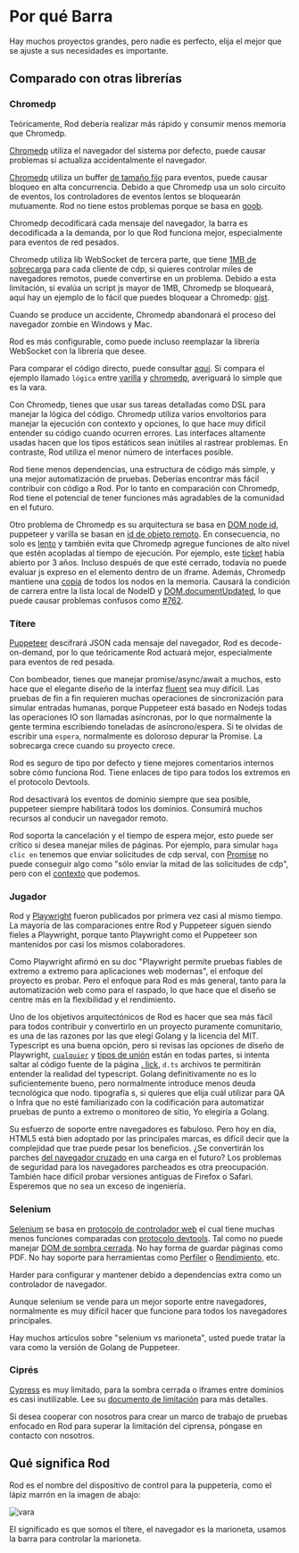 # Por qué Barra

Hay muchos proyectos grandes, pero nadie es perfecto, elija el mejor que se ajuste a sus necesidades es importante.

## Comparado con otras librerías

### Chromedp

Teóricamente, Rod debería realizar más rápido y consumir menos memoria que Chromedp.

[Chromedp][chromedp] utiliza el navegador del sistema por defecto, puede causar problemas si actualiza accidentalmente el navegador.

[Chromedp][chromedp] utiliza un buffer [de tamaño fijo](https://github.com/chromedp/chromedp/blob/b56cd66/target.go#L69-L73) para eventos, puede causar bloqueo en alta concurrencia. Debido a que Chromedp usa un solo circuito de eventos, los controladores de eventos lentos se bloquearán mutuamente. Rod no tiene estos problemas porque se basa en [goob](https://github.com/ysmood/goob).

Chromedp decodificará cada mensaje del navegador, la barra es decodificada a la demanda, por lo que Rod funciona mejor, especialmente para eventos de red pesados.

Chromedp utiliza lib WebSocket de tercera parte, que tiene [1MB de sobrecarga](https://github.com/chromedp/chromedp/blob/b56cd66f9cebd6a1fa1283847bbf507409d48225/conn.go#L43-L54) para cada cliente de cdp, si quieres controlar miles de navegadores remotos, puede convertirse en un problema. Debido a esta limitación, si evalúa un script js mayor de 1MB, Chromedp se bloqueará, aquí hay un ejemplo de lo fácil que puedes bloquear a Chromedp: [gist](https://gist.github.com/ysmood/0d5b2c878ecbdb598776af7d3d305b79).

Cuando se produce un accidente, Chromedp abandonará el proceso del navegador zombie en Windows y Mac.

Rod es más configurable, como puede incluso reemplazar la librería WebSocket con la librería que desee.

Para comparar el código directo, puede consultar [aquí](https://github.com/go-rod/rod/tree/master/lib/examples/compare-chromedp). Si compara el ejemplo llamado `lógica` entre [varilla](https://github.com/go-rod/rod/tree/master/lib/examples/compare-chromedp/logic/main.go) y [chromedp](https://github.com/chromedp/examples/blob/master/logic/main.go), averiguará lo simple que es la vara.

Con Chromedp, tienes que usar sus tareas detalladas como DSL para manejar la lógica del código. Chromedp utiliza varios envoltorios para manejar la ejecución con contexto y opciones, lo que hace muy difícil entender su código cuando ocurren errores. Las interfaces altamente usadas hacen que los tipos estáticos sean inútiles al rastrear problemas. En contraste, Rod utiliza el menor número de interfaces posible.

Rod tiene menos dependencias, una estructura de código más simple, y una mejor automatización de pruebas. Deberías encontrar más fácil contribuir con código a Rod. Por lo tanto en comparación con Chromedp, Rod tiene el potencial de tener funciones más agradables de la comunidad en el futuro.

Otro problema de Chromedp es su arquitectura se basa en [DOM node id](https://chromedevtools.github.io/devtools-protocol/tot/DOM/#type-NodeId), puppeteer y varilla se basan en [id de objeto remoto](https://chromedevtools.github.io/devtools-protocol/tot/Runtime/#type-RemoteObjectId). En consecuencia, no solo es [lento](https://github.com/puppeteer/puppeteer/issues/2936) y también evita que Chromedp agregue funciones de alto nivel que estén acopladas al tiempo de ejecución. Por ejemplo, este [ticket](https://github.com/chromedp/chromedp/issues/72) había abierto por 3 años. Incluso después de que esté cerrado, todavía no puede evaluar js expreso en el elemento dentro de un iframe. Además, Chromedp mantiene una [copia](https://github.com/chromedp/chromedp/blob/e2970556e3d05f3259c464faeed1ec0e862f0560/target.go#L375-L376) de todos los nodos en la memoria. Causará la condición de carrera entre la lista local de NodeID y [DOM.documentUpdated](https://chromedevtools.github.io/devtools-protocol/tot/DOM/#event-documentUpdated), lo que puede causar problemas confusos como [#762](https://github.com/chromedp/chromedp/issues/762).

### Títere

[Puppeteer][puppeteer] descifrará JSON cada mensaje del navegador, Rod es decode-on-demand, por lo que teóricamente Rod actuará mejor, especialmente para eventos de red pesada.

Con bombeador, tienes que manejar promise/async/await a muchos, esto hace que el elegante diseño de la interfaz [fluent](https://en.wikipedia.org/wiki/Fluent_interface) sea muy difícil. Las pruebas de fin a fin requieren muchas operaciones de sincronización para simular entradas humanas, porque Puppeteer está basado en Nodejs todas las operaciones IO son llamadas asíncronas, por lo que normalmente la gente termina escribiendo toneladas de asíncrono/espera. Si te olvidas de escribir una `espera`, normalmente es doloroso depurar la Promise. La sobrecarga crece cuando su proyecto crece.

Rod es seguro de tipo por defecto y tiene mejores comentarios internos sobre cómo funciona Rod. Tiene enlaces de tipo para todos los extremos en el protocolo Devtools.

Rod desactivará los eventos de dominio siempre que sea posible, puppeteer siempre habilitará todos los dominios. Consumirá muchos recursos al conducir un navegador remoto.

Rod soporta la cancelación y el tiempo de espera mejor, esto puede ser crítico si desea manejar miles de páginas. Por ejemplo, para simular `haga clic en` tenemos que enviar solicitudes de cdp serval, con [Promise](https://stackoverflow.com/questions/29478751/cancel-a-vanilla-ecmascript-6-promise-chain) no puede conseguir algo como "sólo enviar la mitad de las solicitudes de cdp", pero con el [contexto](https://golang.org/pkg/context/) que podemos.

### Jugador

Rod y [Playwright](https://github.com/microsoft/playwright) fueron publicados por primera vez casi al mismo tiempo. La mayoría de las comparaciones entre Rod y Puppeteer siguen siendo fieles a Playwright, porque tanto Playwright como el Puppeteer son mantenidos por casi los mismos colaboradores.

Como Playwright afirmó en su doc "Playwright permite pruebas fiables de extremo a extremo para aplicaciones web modernas", el enfoque del proyecto es probar. Pero el enfoque para Rod es más general, tanto para la automatización web como para el raspado, lo que hace que el diseño se centre más en la flexibilidad y el rendimiento.

Uno de los objetivos arquitectónicos de Rod es hacer que sea más fácil para todos contribuir y convertirlo en un proyecto puramente comunitario, es una de las razones por las que elegí Golang y la licencia del MIT. Typescript es una buena opción, pero si revisas las opciones de diseño de Playwright, [`cualquier`](https://www.typescriptlang.org/docs/handbook/basic-types.htmvl#any) y [tipos de unión](https://www.typescriptlang.org/docs/handbook/unions-and-intersections.html#union-types) están en todas partes, si intenta saltar al código fuente de la página [. lick](https://playwright.dev/#version=v1.6.2&path=docs%2Fapi.md&q=pageclickselector-options), `d.ts` archivos te permitirán entender la realidad del typescript. Golang definitivamente no es lo suficientemente bueno, pero normalmente introduce menos deuda tecnológica que nodo. tipografía s, si quieres que elija cuál utilizar para QA o Infra que no esté familiarizado con la codificación para automatizar pruebas de punto a extremo o monitoreo de sitio, Yo elegiría a Golang.

Su esfuerzo de soporte entre navegadores es fabuloso. Pero hoy en día, HTML5 está bien adoptado por las principales marcas, es difícil decir que la complejidad que trae puede pesar los beneficios. ¿Se convertirán los parches [del navegador cruzado](https://github.com/microsoft/playwright/tree/master/browser_patches) en una carga en el futuro? Los problemas de seguridad para los navegadores parcheados es otra preocupación. También hace difícil probar versiones antiguas de Firefox o Safari. Esperemos que no sea un exceso de ingeniería.

### Selenium

[Selenium](https://www.selenium.dev/) se basa en [protocolo de controlador web](https://www.w3.org/TR/webdriver/) el cual tiene muchas menos funciones comparadas con [protocolo devtools](https://chromedevtools.github.io/devtools-protocol). Tal como no puede manejar [DOM de sombra cerrada](https://github.com/sukgu/shadow-automation-selenium/issues/7#issuecomment-563062460). No hay forma de guardar páginas como PDF. No hay soporte para herramientas como [Perfiler](https://chromedevtools.github.io/devtools-protocol/tot/Profiler/) o [Rendimiento](https://chromedevtools.github.io/devtools-protocol/tot/Performance/), etc.

Harder para configurar y mantener debido a dependencias extra como un controlador de navegador.

Aunque selenium se vende para un mejor soporte entre navegadores, normalmente es muy difícil hacer que funcione para todos los navegadores principales.

Hay muchos artículos sobre "selenium vs marioneta", usted puede tratar la vara como la versión de Golang de Puppeteer.

### Ciprés

[Cypress](https://www.cypress.io/) es muy limitado, para la sombra cerrada o iframes entre dominios es casi inutilizable. Lee su [documento de limitación](https://docs.cypress.io/guides/references/trade-offs.html) para más detalles.

Si desea cooperar con nosotros para crear un marco de trabajo de pruebas enfocado en Rod para superar la limitación del ciprensa, póngase en contacto con nosotros.

## Qué significa Rod

Rod es el nombre del dispositivo de control para la puppetería, como el lápiz marrón en la imagen de abajo:

![vara](https://user-images.githubusercontent.com/1415488/80178856-31cd8880-863a-11ea-83e9-64f84be3282d.png ":size=200")

El significado es que somos el títere, el navegador es la marioneta, usamos la barra para controlar la marioneta.

[chromedp]: https://github.com/chromedp/chromedp
[puppeteer]: https://github.com/puppeteer/puppeteer
